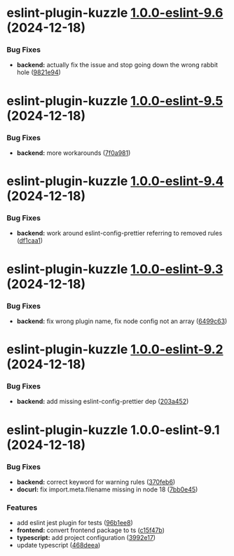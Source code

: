 # eslint-plugin-kuzzle [1.0.0-eslint-9.6](https://github.com/kuzzleio/eslint-plugin-kuzzle/compare/eslint-plugin-kuzzle@1.0.0-eslint-9.5...eslint-plugin-kuzzle@1.0.0-eslint-9.6) (2024-12-18)


### Bug Fixes

* **backend:** actually fix the issue and stop going down the wrong rabbit hole ([9821e94](https://github.com/kuzzleio/eslint-plugin-kuzzle/commit/9821e946564fae33c5747962c4d47530f57ec270))

# eslint-plugin-kuzzle [1.0.0-eslint-9.5](https://github.com/kuzzleio/eslint-plugin-kuzzle/compare/eslint-plugin-kuzzle@1.0.0-eslint-9.4...eslint-plugin-kuzzle@1.0.0-eslint-9.5) (2024-12-18)


### Bug Fixes

* **backend:** more workarounds ([7f0a981](https://github.com/kuzzleio/eslint-plugin-kuzzle/commit/7f0a981049c238bc8bd19252181c19c7e1dddf1d))

# eslint-plugin-kuzzle [1.0.0-eslint-9.4](https://github.com/kuzzleio/eslint-plugin-kuzzle/compare/eslint-plugin-kuzzle@1.0.0-eslint-9.3...eslint-plugin-kuzzle@1.0.0-eslint-9.4) (2024-12-18)


### Bug Fixes

* **backend:** work around eslint-config-prettier referring to removed rules ([df1caa1](https://github.com/kuzzleio/eslint-plugin-kuzzle/commit/df1caa1a97e1a83194eed2e9db1989e0c07ebfc6))

# eslint-plugin-kuzzle [1.0.0-eslint-9.3](https://github.com/kuzzleio/eslint-plugin-kuzzle/compare/eslint-plugin-kuzzle@1.0.0-eslint-9.2...eslint-plugin-kuzzle@1.0.0-eslint-9.3) (2024-12-18)


### Bug Fixes

* **backend:** fix wrong plugin name, fix node config not an array ([6499c63](https://github.com/kuzzleio/eslint-plugin-kuzzle/commit/6499c631ac1039ef13de3ccfa1c5f76c26ec1338))

# eslint-plugin-kuzzle [1.0.0-eslint-9.2](https://github.com/kuzzleio/eslint-plugin-kuzzle/compare/eslint-plugin-kuzzle@1.0.0-eslint-9.1...eslint-plugin-kuzzle@1.0.0-eslint-9.2) (2024-12-18)


### Bug Fixes

* **backend:** add missing eslint-config-prettier dep ([203a452](https://github.com/kuzzleio/eslint-plugin-kuzzle/commit/203a452ba1d94b65fc7c1473080a4079ea27e962))

# eslint-plugin-kuzzle 1.0.0-eslint-9.1 (2024-12-18)


### Bug Fixes

* **backend:** correct keyword for warning rules ([370feb6](https://github.com/kuzzleio/eslint-plugin-kuzzle/commit/370feb68da9fdec618e71184e93e7aa8fe18bd35))
* **docurl:** fix import.meta.filename missing in node 18 ([7bb0e45](https://github.com/kuzzleio/eslint-plugin-kuzzle/commit/7bb0e45723e1b8e2824b03849cb069456b41a920))


### Features

* add eslint jest plugin for tests ([96b1ee8](https://github.com/kuzzleio/eslint-plugin-kuzzle/commit/96b1ee865b6d32e618a8c644b72616f0aa3fe22e))
* **frontend:** convert frontend package to ts ([c15f47b](https://github.com/kuzzleio/eslint-plugin-kuzzle/commit/c15f47ba966d89fdf14efd9da30a47dac5c19a83))
* **typescript:** add project configuration ([3992e17](https://github.com/kuzzleio/eslint-plugin-kuzzle/commit/3992e173301494713b98ee3eec99cd4406094cb0))
* update typescript ([468deea](https://github.com/kuzzleio/eslint-plugin-kuzzle/commit/468deea45b587effebd5a77cec46f1f95d685984))
